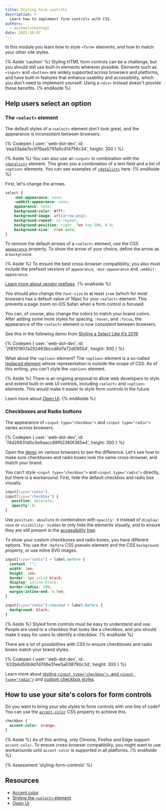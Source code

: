 ```yaml
---
title: Styling form controls
description: >
  Learn how to implement form controls with CSS.
authors:
  - michaelscharnagl
date: 2021-10-07
---
```


In this module you learn how to style `<form>` elements, and how to match your other site styles. 

{% Aside 'caution' %}
Styling HTML form controls can be a challenge, 
but you should still use built-in elements wherever possible. 
Elements such as `<input>` and `<button>` are widely supported across browsers and platforms, 
and have built-in features that enhance usability and accessibility, 
which you don't need to implement yourself. Using a `<div>` instead doesn't provide these benefits. 
{% endAside %}

## Help users select an option

### The `<select>` element

The default styles of a `<select>` element don't look great, and the appearance is inconsistent between browsers. 

{% Codepen {
  user: 'web-dot-dev',
  id: 'eea33ada7ec976aa5791a5cd14756c34',
  height: 300
} %}

{% Aside %}
You can also use an `<input>` in combination with the 
[`<datalist>`](https://developer.mozilla.org/docs/Web/HTML/Element/datalist) element. 
This gives you a combination of a text field and a list of `<option>` elements. 
You can see examples of [`<datalist>`](http://simpl.info/datalist) here.
{% endAside %}

First, let's change the arrows. 

```css
select {
    -moz-appearance: none;
    -webkit-appearance: none;
    appearance: none;
    background-color: #fff;
    background-image: url(arrow.png);
    background-repeat: no-repeat;
    background-position: right .7em top 50%, 0 0;
    background-size: .65em auto;
}
```

To remove the default arrows of a `<select>` element, 
use the CSS [`appearance`](https://developer.mozilla.org/docs/Web/CSS/appearance) property. 
To show the arrow of your choice, define the arrow as a `background`.

{% Aside %}
To ensure the best cross-browser compatibility, 
you also must include the prefixed versions of `appearance`, `-moz-appearance` and `-webkit-appearance`. 

[Learn more about vendor prefixes](https://developer.mozilla.org/docs/Glossary/Vendor_Prefix#css_prefixes).
{% endAside %}

You should also change the `font-size` to at least `1rem` 
(which for most browsers has a default value of 16px) for your `<select>` element. 
This prevents a page zoom on iOS Safari when a form control is focused.

You can, of course, also change the colors to match your brand colors. 
After adding some more styles for spacing, `:hover`, and `:focus`, 
the appearance of the `<select>` element is now consistent between browsers. 

See this in the following demo from 
[Styling a Select Like It’s 2019](https://www.filamentgroup.com/lab/select-css.html)

{% Codepen {
  user: 'web-dot-dev',
  id: '2f6101907a292463bccd8d7a72d09554',
  height: 300
} %}

What about the `<option>` element? The `<option>` element is a so-called 
[replaced element](https://developer.mozilla.org/docs/Web/CSS/Replaced_element) whose representation is outside the scope of CSS. 
As of this writing, you can't style the `<option>` element.

{% Aside %}
There is an ongoing proposal to allow web developers to style and extend built-in web UI controls, 
including `<select>` and `<option>` elements. This would make it easier to style form controls in the future.

Learn more about [Open UI](https://open-ui.org).
{% endAside %}

### Checkboxes and Radio buttons

The appearance of `<input type="checkbox">` and `<input type="radio">` varies across browsers. 

{% Codepen {
  user: 'web-dot-dev',
  id: '74d28931d0c0e9aacc89f62380f365e4',
  height: 300
} %}

Open the [demo](https://codepen.io/web-dot-dev/pen/74d28931d0c0e9aacc89f62380f365e4) on various browsers to see the difference. 
Let's see how to make sure checkboxes and radio boxes look the same cross-browser, 
and match your brand.

You can't style `<input type="checkbox">` and `<input type="radio">` directly, 
but there is a workaround. 
First, hide the default checkbox and radio box visually.

```css
input[type="radio"],
input[type="checkbox"] {
   position: absolute;
   opacity: 0;
}
```

Use `position: absolute` in combination with `opacity: 0` instead of `display: none` or `visibility: hidden` 
to only hide the elements visually, 
and to ensure they are still present in the 
[accessibility tree](https://developers.google.com/web/fundamentals/accessibility/semantics-builtin/the-accessibility-tree). 

To show your custom checkboxes and radio boxes, you have different options. 
You use the `:before` CSS pseudo-element and the CSS `background` property, or use inline SVG images. 

```css
input[type="radio"] + label:before {
  content: "";
  width: 1em;
  height: 1em;
  border: 1px solid black;
  display: inline-block;
  border-radius: 50%;
  margin-inline-end: 0.5em;
}

input[type="radio"]:checked + label:before {
  background: black;
}
```

{% Aside %}
Styled form controls must be easy to understand and use. 
People are used to a checkbox that looks like a checkbox, 
and you should make it easy for users to identify a checkbox. 
{% endAside %}

There are a lot of possibilities with CSS to ensure checkboxes and radio boxes match your brand styles.

{% Codepen {
  user: 'web-dot-dev',
  id: '433b6d50b9d7d706e31ee5a638790c3d',
  height: 300
} %}

Learn more about 
[styling `<input type="checkbox">`, and `<input type="radio">`](https://www.sarasoueidan.com/blog/inclusively-hiding-and-styling-checkboxes-and-radio-buttons/) 
and [custom checkbox styles](https://moderncss.dev/pure-css-custom-checkbox-style/).

## How to use your site's colors for form controls

Do you want to bring your site styles to form controls with one line of code? 
You can use the [`accent-color`](/accent-color/) CSS property to achieve this.

```css
checkbox {
  accent-color: orange;
}
```

{% Aside %}
As of this writing, only Chrome, Firefox and Edge support `accent-color`. 
To ensure cross-browser compatibility, 
you might want to use workarounds until `accent-color` is supported in all platforms.
{% endAside %}

{% Assessment 'styling-form-controls' %}

## Resources

- [Accent color](/accent-color/)
- [Styling the `<select>` element](https://www.filamentgroup.com/lab/select-css.html)
- [Open UI](https://open-ui.org)
